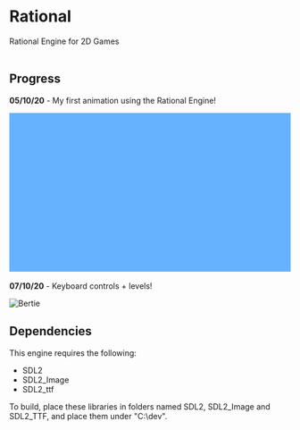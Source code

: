 # Rational
Rational Engine for 2D Games<br/><br/>

## Progress

 **05/10/20** - My first animation using the Rational Engine!

![Bertie](./gifs/bert-walking.gif)

**07/10/20** - Keyboard controls + levels!

![Bertie](./gifs/bert-grass.gif)

## Dependencies
This engine requires the following:
* SDL2
* SDL2_Image
* SDL2_ttf

To build, place these libraries in folders named SDL2, SDL2_Image and SDL2_TTF, and place them under "C:\dev\".


